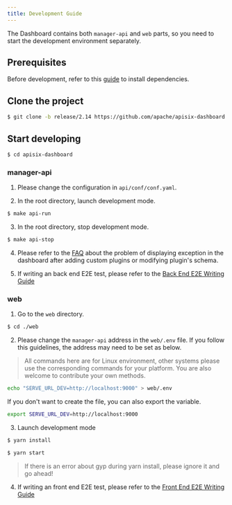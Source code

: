 ```yaml
---
title: Development Guide
---
```


<!--
#
# Licensed to the Apache Software Foundation (ASF) under one or more
# contributor license agreements.  See the NOTICE file distributed with
# this work for additional information regarding copyright ownership.
# The ASF licenses this file to You under the Apache License, Version 2.0
# (the "License"); you may not use this file except in compliance with
# the License.  You may obtain a copy of the License at
#
#     http://www.apache.org/licenses/LICENSE-2.0
#
# Unless required by applicable law or agreed to in writing, software
# distributed under the License is distributed on an "AS IS" BASIS,
# WITHOUT WARRANTIES OR CONDITIONS OF ANY KIND, either express or implied.
# See the License for the specific language governing permissions and
# limitations under the License.
#
-->

The Dashboard contains both `manager-api` and `web` parts, so you need to start the development environment separately.

## Prerequisites

Before development, refer to this [guide](./install.md) to install dependencies.

## Clone the project

```sh
$ git clone -b release/2.14 https://github.com/apache/apisix-dashboard.git
```

## Start developing

```sh
$ cd apisix-dashboard
```

### manager-api

1. Please change the configuration in `api/conf/conf.yaml`.

2. In the root directory, launch development mode.

```sh
$ make api-run
```

3. In the root directory, stop development mode.

```sh
$ make api-stop
```

4. Please refer to the [FAQ](./FAQ.md) about the problem of displaying exception in the dashboard after adding custom plugins or modifying plugin's schema.

5. If writing an back end E2E test, please refer to the [Back End E2E Writing Guide](./back-end-tests.md)

### web

1. Go to the `web` directory.

```sh
$ cd ./web
```

2. Please change the `manager-api` address in the `web/.env` file. If you follow this guidelines, the address may need to be set as below.

> All commands here are for Linux environment, other systems please use the corresponding commands for your platform. You are also welcome to contribute your own methods.

```bash
echo "SERVE_URL_DEV=http://localhost:9000" > web/.env
```

If you don't want to create the file, you can also export the variable.

```bash
export SERVE_URL_DEV=http://localhost:9000
```

3. Launch development mode

```sh
$ yarn install

$ yarn start
```

> If there is an error about gyp during yarn install, please ignore it and go ahead!

4. If writing an front end E2E test, please refer to the [Front End E2E Writing Guide](./front-end-e2e.md)
